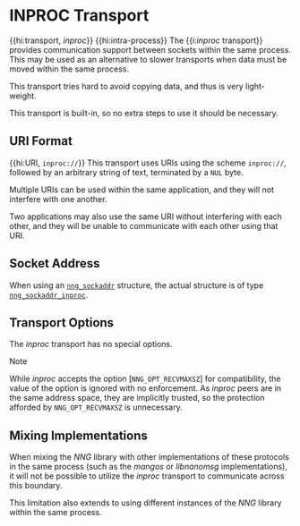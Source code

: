 # INPROC Transport

{{hi:transport, _inproc_}}
{{hi:intra-process}}
The {{i:_inproc_ transport}} provides communication support between
sockets within the same process.
This may be used as an alternative
to slower transports when data must be moved within the same process.

This transport tries hard to avoid copying data, and thus is very
light-weight.

This transport is built-in, so
no extra steps to use it should be necessary.

## URI Format

{{hi:URI, `inproc://`}}
This transport uses URIs using the scheme `inproc://`, followed by
an arbitrary string of text, terminated by a `NUL` byte.

Multiple URIs can be used within the
same application, and they will not interfere with one another.

Two applications may also use the same URI without interfering with each
other, and they will be unable to communicate with each other using
that URI.

## Socket Address

When using an [`nng_sockaddr`](../api/nng_sockaddr.md) structure,
the actual structure is of type
[`nng_sockaddr_inproc`](../api/nng_sockaddr_inproc.md).

## Transport Options

The _inproc_ transport has no special options.

> [!NOTE]
> While _inproc_ accepts the option [`NNG_OPT_RECVMAXSZ`] for
> compatibility, the value of the option is ignored with no enforcement.
> As _inproc_ peers are in the same address space, they are implicitly
> trusted, so the protection afforded by `NNG_OPT_RECVMAXSZ` is unnecessary.

## Mixing Implementations

When mixing the _NNG_ library with other implementations of these
protocols in the same process (such as the _mangos_
or _libnanomsg_ implementations), it will not be possible to utilize
the _inproc_ transport to communicate across this boundary.

This limitation also extends to using different instances of the _NNG_
library within the same process.
